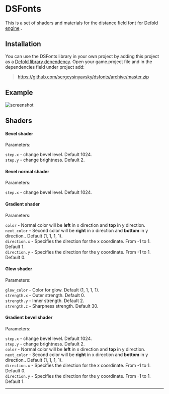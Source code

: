 # DSFonts

This is a set of shaders and materials for the distance field font for [Defold engine](http://www.defold.com) .

## Installation

You can use the DSFonts library in your own project by adding this project as a [Defold library dependency](http://www.defold.com/manuals/libraries/).
Open your game.project file and in the dependencies field under project add:

>https://github.com/sergeysinyavsky/dsfonts/archive/master.zip

## Example
![screenshot](https://raw.githubusercontent.com/sergeysinyavsky/dsfonts/master/example/image.jpg)

## Shaders

#### Bevel shader
Parameters:

`step.x` - change bevel level. Default 1024.<br />
`step.y` - change brightness. Default 2.<br />

#### Bevel normal shader
Parameters:

`step.x` - change bevel level. Default 1024.<br />

#### Gradient shader
Parameters:

`color` - Normal color will be **left** in x direction and **top** in y direction.<br />
`next_color` - Second color will be **right** in x direction and **bottom** in y direction.. Default (1, 1, 1, 1).<br />
`direction.x` - Specifies the direction for the x coordinate. From -1 to 1. Default 1.<br />
`direction.y` - Specifies the direction for the y coordinate. From -1 to 1. Default 0.<br />

#### Glow shader
Parameters:

`glow_color` - Color for glow. Default (1, 1, 1, 1).<br />
`strength.x` - Outer strength. Default 0.<br />
`strength.y` - Inner strength. Default 2.<br />
`strength.z` - Sharpness strength. Default 30.<br />


#### Gradient bevel shader
Parameters:

`step.x` - change bevel level. Default 1024.<br />
`step.y` - change brightness. Default 2.<br />
`color` - Normal color will be **left** in x direction and **top** in y direction.<br />
`next_color` - Second color will be **right** in x direction and **bottom** in y direction.. Default (1, 1, 1, 1).<br />
`direction.x` - Specifies the direction for the x coordinate. From -1 to 1. Default 0.<br />
`direction.y` - Specifies the direction for the y coordinate. From -1 to 1. Default 1.<br />


---